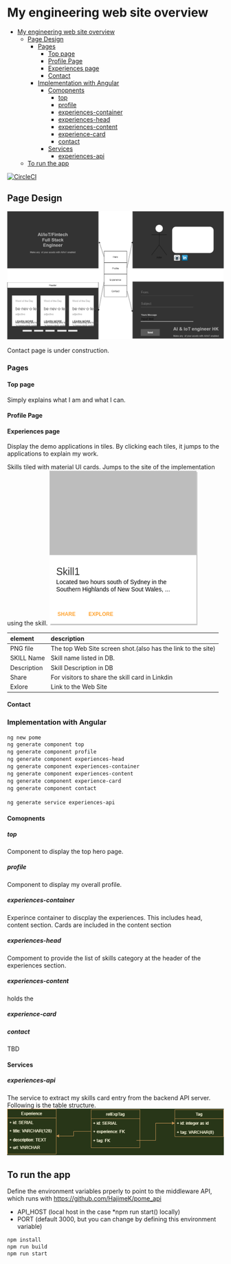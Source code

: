 # My engineering web site overview

- [My engineering web site overview](#my-engineering-web-site-overview)
  - [Page Design](#page-design)
    - [Pages](#pages)
      - [Top page](#top-page)
      - [Profile Page](#profile-page)
      - [Experiences page](#experiences-page)
      - [Contact](#contact)
    - [Implementation with Angular](#implementation-with-angular)
      - [Comopnents](#comopnents)
        - [top](#top)
        - [profile](#profile)
        - [experiences-container](#experiences-container)
        - [experiences-head](#experiences-head)
        - [experiences-content](#experiences-content)
        - [experience-card](#experience-card)
        - [contact](#contact-1)
      - [Services](#services)
        - [experiences-api](#experiences-api)
  - [To run the app](#to-run-the-app)

[![CircleCI](https://circleci.com/gh/HajimeK/pome_front.svg?style=svg)](https://circleci.com/gh/HajimeK/pome_front)

## Page Design

![Site Design](sitedesign.png)

Contact page is under construction.

### Pages

#### Top page

Simply explains what I am and what I can.

#### Profile Page

#### Experiences page

Display the demo applications in tiles.
By clicking each tiles, it jumps to the applications to explain my work.

Skills tiled with material UI cards.
Jumps to the site of the implementation using the skill.
![Skill Card](skill_card.png)

| element     | description                                                  |
| :---------- | :----------------------------------------------------------- |
| PNG file    | The top Web Site screen shot.(also has the link to the site) |
| SKILL Name  | Skill name listed in DB.                                     |
| Description | Skill Description in DB                                      |
| Share       | For visitors to share the skill card in Linkdin              |
| Exlore      | Link to the Web Site                                         |

#### Contact

### Implementation with Angular

```sh
ng new pome
ng generate component top
ng generate component profile
ng generate component experiences-head
ng generate component experiences-container
ng generate component experiences-content
ng generate component experience-card
ng generate component contact

ng generate service experiences-api
```

#### Comopnents

##### top

Component to display the top hero page.
##### profile

Component to display my overall profile.
##### experiences-container

Experince container to discplay the experiences.
This includes head, content section.
Cards are included in the content section
##### experiences-head

Compoment to provide the list of skills category at the header of the experiences section.
##### experiences-content

holds the
##### experience-card

##### contact

TBD
#### Services

##### experiences-api

The service to extract my skills card entry from the backend API server.
Following is the table structure.
![](tabledesign.png)

## To run the app

Define the environment variables prperly to point to the middleware API, which runs with https://github.com/HajimeK/pome_api

- API_HOST (local host in the case *npm run start() locally)
- PORT (default 3000, but you can change by defining this environment variable)


```
npm install
npm run build
npm run start
```